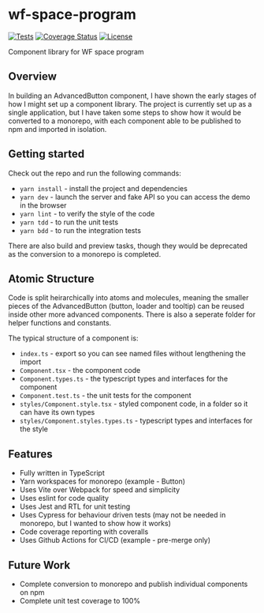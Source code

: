 # wf-space-program

[![Tests](https://github.com/lancerael/wf-space-program/workflows/Tests/badge.svg?branch=main)](https://github.com/lancerael/wf-space-program/actions?query=workflow%3A%22Tests%22)
[![Coverage Status](https://coveralls.io/repos/github/lancerael/wf-space-program/badge.svg?branch=main)](https://coveralls.io/github/lancerael/wf-space-program?branch=main)
[![License](https://badgen.net/github/license/lancerael/wf-space-program)](https://github.com/lancerael/wf-space-program/blob/master/LICENSE)

Component library for WF space program

## Overview

In building an AdvancedButton component, I have shown the early stages of how I might set up a component library.  The project is currently set up as a single application, but I have taken some steps to show how it would be converted to a monorepo, with each component able to be published to npm and imported in isolation.

## Getting started

Check out the repo and run the following commands:

* `yarn install` - install the project and dependencies
* `yarn dev` - launch the server and fake API so you can access the demo in the browser
* `yarn lint` - to verify the style of the code
* `yarn tdd` - to run the unit tests
* `yarn bdd` - to run the integration tests

There are also build and preview tasks, though they would be deprecated as the conversion to a monorepo is completed.  

## Atomic Structure

Code is split heirarchically into atoms and molecules, meaning the smaller pieces of the AdvancedButton (button, loader and tooltip) can be reused inside other more advanced components.  There is also a seperate folder for helper functions and constants.

The typical structure of a component is:

- `index.ts` - export so you can see named files without lengthening the import
- `Component.tsx` - the component code
- `Component.types.ts` - the typescript types and interfaces for the component
- `Component.test.ts` - the unit tests for the component
- `styles/Component.style.tsx` - styled component code, in a folder so it can have its own types
- `styles/Component.styles.types.ts` - typescript types and interfaces for the style

## Features

- Fully written in TypeScript
- Yarn workspaces for monorepo (example - Button)
- Uses Vite over Webpack for speed and simplicity
- Uses eslint for code quality
- Uses Jest and RTL for unit testing
- Uses Cypress for behaviour driven tests (may not be needed in monorepo, but I wanted to show how it works)
- Code coverage reporting with coveralls
- Uses Github Actions for CI/CD (example - pre-merge only)

## Future Work

- Complete conversion to monorepo and publish individual components on npm
- Complete unit test coverage to 100%